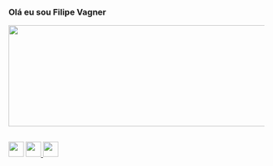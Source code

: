 ### Olá eu sou Filipe Vagner

<div>
  <img width="800" height="200em" src="https://github-readme-stats.vercel.app/api?username=Filipe0305&show_icons=true&theme=merko" />
</div>

##

<div>
  <a>
    <img height="30px" src="https://img.shields.io/badge/LinkedIn-0077B5?style=for-the-badge&logo=linkedin&logoColor=white" />
  </a>
  <a href="www.instagram.com/filipe_capuchinho">
    <img height="30px" src="https://img.shields.io/badge/Instagram-E4405F?style=for-the-badge&logo=instagram&logoColor=white" />
  </a>
  <a>
    <img height="30px" src="https://img.shields.io/badge/Gmail-D14836?style=for-the-badge&logo=gmail&logoColor=white" />
  </a>
</div>
